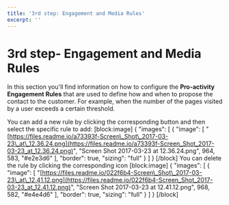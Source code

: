 ```yaml
---
title: '3rd step: Engagement and Media Rules'
excerpt: ''
---
```


# 3rd step- Engagement and Media Rules

In this section you'll find information on how to configure the **Pro-activity Engagement Rules** that are used to define how and when to propose the contact to the customer. For example, when the number of the pages visited by a user exceeds a certain threshold.

You can add a new rule by clicking the corresponding button and then select the specific rule to add: \[block:image\] { "images": \[ { "image": \[ "[https://files.readme.io/a73393f-Screen\_Shot\_2017-03-23\_at\_12.36.24.png](https://files.readme.io/a73393f-Screen_Shot_2017-03-23_at_12.36.24.png)", "Screen Shot 2017-03-23 at 12.36.24.png", 964, 583, "\#e2e3d6" \], "border": true, "sizing": "full" } \] } \[/block\] You can delete the rule by clicking the corresponding icon \[block:image\] { "images": \[ { "image": \[ "[https://files.readme.io/022f6b4-Screen\_Shot\_2017-03-23\_at\_12.41.12.png](https://files.readme.io/022f6b4-Screen_Shot_2017-03-23_at_12.41.12.png)", "Screen Shot 2017-03-23 at 12.41.12.png", 968, 582, "\#e4e4d6" \], "border": true, "sizing": "full" } \] } \[/block\]

